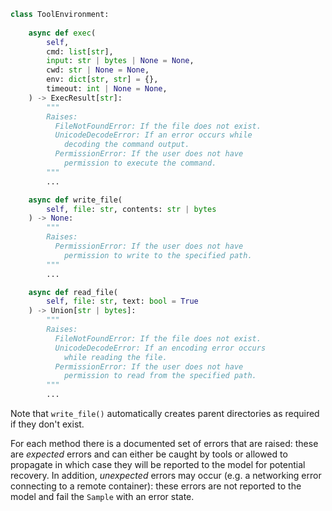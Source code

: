 
``` python
class ToolEnvironment:
   
    async def exec(
        self,
        cmd: list[str],
        input: str | bytes | None = None,
        cwd: str | None = None,
        env: dict[str, str] = {},
        timeout: int | None = None,
    ) -> ExecResult[str]:
        """
        Raises:
          FileNotFoundError: If the file does not exist.
          UnicodeDecodeError: If an error occurs while
            decoding the command output.
          PermissionError: If the user does not have
            permission to execute the command.
        """
        ...

    async def write_file(
        self, file: str, contents: str | bytes
    ) -> None:
        """
        Raises:
          PermissionError: If the user does not have
            permission to write to the specified path.
        """
        ...

    async def read_file(
        self, file: str, text: bool = True
    ) -> Union[str | bytes]:
        """
        Raises:
          FileNotFoundError: If the file does not exist.
          UnicodeDecodeError: If an encoding error occurs 
            while reading the file.
          PermissionError: If the user does not have
            permission to read from the specified path.
        """
        ...
```

Note that `write_file()` automatically creates parent directories as required if they don't exist.

For each method there is a documented set of errors that are raised: these are _expected_ errors and can either be caught by tools or allowed to propagate in which case they will be reported to the model for potential recovery. In addition, _unexpected_ errors may occur (e.g. a networking error connecting to a remote container): these errors are not reported to the model and fail the `Sample` with an error state. 